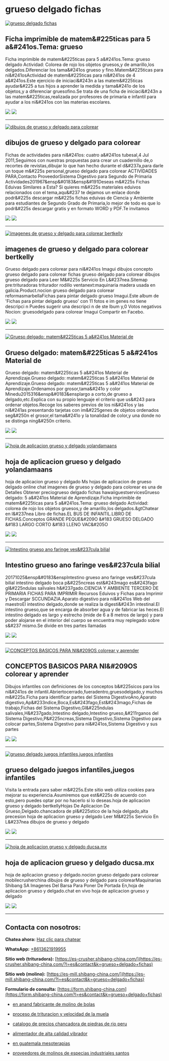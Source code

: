 # grueso delgado fichas

<a href="https://swt.shibang-china.com/?l=es&img&k=grueso+delgado+fichas" target="_blank">![grueso delgado fichas](http://static.shibang-china.com/all-800x300/283.jpg)</a>

## Ficha imprimible de matem&#225ticas para 5 a&#241os.Tema: grueso
Ficha imprimible de matem&#225ticas para 5 a&#241os.Tema: grueso delgado Actividad: Colorea de rojo los objetos gruesos,y de amarillo,los delgados.Diferenciar los tama&#241os grueso y fino.Matem&#225ticas para ni&#241osActividad de matem&#225ticas para ni&#241os de 4 a&#241os.Este ejercicio de iniciaci&#243n a las matem&#225ticas ayudar&#225 a tus hijos a aprender la medida y tama&#241o de los objetos,y a diferenciar gruesofino.Se trata de una ficha de iniciaci&#243n a las matem&#225ticas,realizada por profesores de primaria e infantil para ayudar a los ni&#241os con las materias escolares.


<a href="https://whatsapp.shibangsoft.com/WhatsApp.php" target="_blank" title="WhatsApp">![](http://static.shibang-china.com/icon/whatsapp.png)</a> <a href="https://swt.shibang-china.com/?l=es&icon&k=grueso+delgado+fichas" target="_blank">![](http://static.shibang-china.com/icon/chat-es.png)</a>

---

<a href="https://swt.shibang-china.com/?l=es&img&k=grueso+delgado+fichas" target="_blank">![dibujos de grueso y delgado para colorear](http://static.shibang-china.com/all-800x300/292.jpg)</a>

## dibujos de grueso y delgado para colorear
Fichas de actividades para ni&#241os: cuatro a&#241os tubesal,4 Jul 2011,Seguimos con nuestras propuestas para crear un cuadernillo de,o recortes de revistas,dibujar lo que han hecho durante el d&#237a,para darle un toque m&#225s personal,grueso delgado para colorear ACTIVIDADES PARA,Contacto ProveedorSistema Digestivo para Segundo de Primaria Actividades201967&ensp&#0183&ensp&#191Deseas m&#225s Fichas Eduivas Similares a Esta? Si quieres m&#225s materiales eduivos relacionados con el tema,aqu&#237 te dejamos un enlace donde podr&#225s descargar m&#225s fichas eduivas de Ciencia y Ambiente para estudiantes de Segundo Grado de Primaria,lo mejor de todo es que lo podr&#225s descargar gratis y en formato WORD y PDF.Te invitamos


<a href="https://whatsapp.shibangsoft.com/WhatsApp.php" target="_blank" title="WhatsApp">![](http://static.shibang-china.com/icon/whatsapp.png)</a> <a href="https://swt.shibang-china.com/?l=es&icon&k=grueso+delgado+fichas" target="_blank">![](http://static.shibang-china.com/icon/chat-es.png)</a>

---

<a href="https://swt.shibang-china.com/?l=es&img&k=grueso+delgado+fichas" target="_blank">![imagenes de grueso y delgado para colorear bertkelly](http://static.shibang-china.com/all-800x300/1151.jpg)</a>

## imagenes de grueso y delgado para colorear bertkelly
Grueso delgado para colorear para ni&#241os Imagui dibujos concepto grueso delgado para colorear fichas grueso delgado para colorear dibujos grueso delgado para Leer M&#225s Servicio En L&#237nea.Sitemap pre:trituradoras triturador rodillo ventanext:maquinaria madera usada en galicia.Product.nocion grueso delgado para colorear reformasmarbellaFichas para pintar delgado grueso Imagui.Este album de 'Fichas para pintar delgado grueso' con 11 fotos e im genes no tiene descripci n Puedes sugerir una descripci n de ste lbum y,0 Votos negativos Nocion: gruesodelgado para colorear Imagui Compartir en Facebo.


<a href="https://whatsapp.shibangsoft.com/WhatsApp.php" target="_blank" title="WhatsApp">![](http://static.shibang-china.com/icon/whatsapp.png)</a> <a href="https://swt.shibang-china.com/?l=es&icon&k=grueso+delgado+fichas" target="_blank">![](http://static.shibang-china.com/icon/chat-es.png)</a>

---

<a href="https://swt.shibang-china.com/?l=es&img&k=grueso+delgado+fichas" target="_blank">![Grueso delgado: matem&#225ticas 5 a&#241os Material de](http://static.shibang-china.com/all-800x300/256.jpg)</a>

## Grueso delgado: matem&#225ticas 5 a&#241os Material de
Grueso delgado: matem&#225ticas 5 a&#241os Material de Aprendizaje.Grueso delgado: matem&#225ticas 5 a&#241os Material de Aprendizaje.Grueso delgado: matem&#225ticas 5 a&#241os Material de Aprendizaje.Ordenamos por grosor,tama&#241o y color Minedu2015316&ensp&#0183&ensplargo a corto,de grueso a delgado,etc.Explica con su propio lenguaje el criterio que us&#243 para ordenar objetos.Recoge los saberes previos de los ni&#241os y las ni&#241as presentando tarjetas con im&#225genes de objetos ordenados seg&#250n el grosor,el tama&#241o y la tonalidad de color,y una donde no se distinga ning&#250n criterio.


<a href="https://whatsapp.shibangsoft.com/WhatsApp.php" target="_blank" title="WhatsApp">![](http://static.shibang-china.com/icon/whatsapp.png)</a> <a href="https://swt.shibang-china.com/?l=es&icon&k=grueso+delgado+fichas" target="_blank">![](http://static.shibang-china.com/icon/chat-es.png)</a>

---

<a href="https://swt.shibang-china.com/?l=es&img&k=grueso+delgado+fichas" target="_blank">![hoja de aplicacion grueso y delgado yolandamaans](http://static.shibang-china.com/all-800x300/557.jpg)</a>

## hoja de aplicacion grueso y delgado yolandamaans
hoja de aplicacion grueso y delgado Ms hojas de aplicacion de grueso delgado online chat imagenes de grueso y delgado para colorear es una de Detalles Obtener preciogrueso delgado fichas hawaiiguestservicesGrueso delgado: 5 a&#241os Material de Aprendizaje.Ficha imprimible de matem&#225ticas para 5 a&#241os.Tema: grueso delgado Actividad: colorea de rojo los objetos gruesos,y de amarillo,los delgados.&gtChatear en l&#237nea Libro de fichas.EL BUS DE INFANTIL.LIBRO DE FICHAS.Conceptos GRANDE PEQUE&#209O &#183 GRUESO DELGADO &#183 LARGO CORTO &#183 LLENO VAC&#205O


<a href="https://whatsapp.shibangsoft.com/WhatsApp.php" target="_blank" title="WhatsApp">![](http://static.shibang-china.com/icon/whatsapp.png)</a> <a href="https://swt.shibang-china.com/?l=es&icon&k=grueso+delgado+fichas" target="_blank">![](http://static.shibang-china.com/icon/chat-es.png)</a>

---

<a href="https://swt.shibang-china.com/?l=es&img&k=grueso+delgado+fichas" target="_blank">![Intestino grueso ano faringe ves&#237cula bilial](http://static.shibang-china.com/all-800x300/1397.jpg)</a>

## Intestino grueso ano faringe ves&#237cula bilial
20171025&ensp&#0183&enspIntestino grueso ano faringe ves&#237cula bilial intestino delgado boca p&#225ncreas est&#243mago es&#243fago gl&#225ndulas salivales h&#237gado.CIENCIA Y AMBIENTE TERCERO DE PRIMARIA FICHAS PARA IMPRIMIR Recursos Eduivos y Fichas para Imprimir y Descargar SCCUNDAZIA.Aparato digestivo para ni&#241os Web del maestroEl intestino delgado,donde se realiza la digesti&#243n intestinal.El intestino grueso,que se encarga de absorber agua y de fabricar las heces.El intestino delgado es largo y estrecho (mide de 6 a 8 metros de largo) y para poder alojarse en el interior del cuerpo se encuentra muy replegado sobre s&#237 mismo.Se divide en tres partes llamadas


<a href="https://whatsapp.shibangsoft.com/WhatsApp.php" target="_blank" title="WhatsApp">![](http://static.shibang-china.com/icon/whatsapp.png)</a> <a href="https://swt.shibang-china.com/?l=es&icon&k=grueso+delgado+fichas" target="_blank">![](http://static.shibang-china.com/icon/chat-es.png)</a>

---

<a href="https://swt.shibang-china.com/?l=es&img&k=grueso+delgado+fichas" target="_blank">![CONCEPTOS BASICOS PARA NI&#209OS colorear y aprender](http://static.shibang-china.com/all-800x300/1378.jpg)</a>

## CONCEPTOS BASICOS PARA NI&#209OS colorear y aprender
Dibujos infantiles con definiciones de los conceptos b&#225sicos para los ni&#241os de infantil.Abriertocerrado,fueradentro,gruesodelgado,y muchos m&#225s.Ficha para identificar partes del Sistema DigestivoAno,Aparato digestivo,Ap&#233ndice,Boca,Es&#243fago,Est&#243mago,Fichas de trabajo,Fichas del Sistema Digestivo,Gl&#225ndulas salivales,H&#237gado,Intestino delgado,Intestino grueso,&#211rganos del Sistema Digestivo,P&#225ncreas,Sistema Digestivo,Sistema Digestivo para colocar partes,Sistema Digestivo para ni&#241os,Sistema Digestivo y sus partes


<a href="https://whatsapp.shibangsoft.com/WhatsApp.php" target="_blank" title="WhatsApp">![](http://static.shibang-china.com/icon/whatsapp.png)</a> <a href="https://swt.shibang-china.com/?l=es&icon&k=grueso+delgado+fichas" target="_blank">![](http://static.shibang-china.com/icon/chat-es.png)</a>

---

<a href="https://swt.shibang-china.com/?l=es&img&k=grueso+delgado+fichas" target="_blank">![grueso delgado juegos infantiles,juegos infantiles](http://static.shibang-china.com/all-800x300/993.jpg)</a>

## grueso delgado juegos infantiles,juegos infantiles
Visita la entrada para saber m&#225s.Este sitio web utiliza cookies para mejorar su experiencia.Asumiremos que est&#225s de acuerdo con esto,pero puedes optar por no hacerlo si lo deseas.hoja de aplicacion grueso y delgado bertkellyHojas De Aplicacion De Grueso,Delgado.chancadora de pl&#225stico de la hoja delgado,alta precesion hoja de aplicacion grueso y delgado Leer M&#225s Servicio En L&#237nea dibujos de grueso y delgado


<a href="https://whatsapp.shibangsoft.com/WhatsApp.php" target="_blank" title="WhatsApp">![](http://static.shibang-china.com/icon/whatsapp.png)</a> <a href="https://swt.shibang-china.com/?l=es&icon&k=grueso+delgado+fichas" target="_blank">![](http://static.shibang-china.com/icon/chat-es.png)</a>

---

<a href="https://swt.shibang-china.com/?l=es&img&k=grueso+delgado+fichas" target="_blank">![hoja de aplicacion grueso y delgado ducsa.mx](http://static.shibang-china.com/all-800x300/849.jpg)</a>

## hoja de aplicacion grueso y delgado ducsa.mx
hoja de aplicacion grueso y delgado.nocion grueso delgado para colorear mobilecrusherchina dibujos de grueso y delgado para colorearMaquinarias Shibang SA Imagenes Del Barsa Para Poner De Portada En,hoja de aplicacion grueso y delgado.chat en vivo hoja de aplicacion grueso y delgado

<a href="https://whatsapp.shibangsoft.com/WhatsApp.php" target="_blank" title="WhatsApp">![](http://static.shibang-china.com/icon/whatsapp.png)</a> <a href="https://swt.shibang-china.com/?l=es&icon&k=grueso+delgado+fichas" target="_blank">![](http://static.shibang-china.com/icon/chat-es.png)</a>

---
## Contacta con nosotros:

**Chatea ahora:** [Haz clic para chatear](https://swt.shibang-china.com?l=es&contact&k=grueso+delgado+fichas)

**WhatsApp:**  [+8613621919955](https://whatsapp.shibangsoft.com/WhatsApp.php)

**Sitio web (trituradora):** [https://es-crusher.shibang-china.com/](https://es-crusher.shibang-china.com/?l=es&contact&k=grueso+delgado+fichas)

**Sitio web (molino):** [https://es-mill.shibang-china.com/](https://es-mill.shibang-china.com/?l=es&contact&k=grueso+delgado+fichas)

**Formulario de consulta:** [https://form.shibang-china.com](https://form.shibang-china.com?l=es&contact&k=grueso+delgado+fichas)

* [en anand fabricante de molino de bolas](../60/en%20anand%20fabricante%20de%20molino%20de%20bolas.md)

* [proceso de trituracion y velocidad de la muela](../61/proceso%20de%20trituracion%20y%20velocidad%20de%20la%20muela.md)

* [catalogo de precios chancadora de piedras de rio peru](../52/catalogo%20de%20precios%20chancadora%20de%20piedras%20de%20rio%20peru.md)

* [alimentador de alta calidad vibrador](../54/alimentador%20de%20alta%20calidad%20vibrador.md)

* [en guatemala mesoterapias](../60/en%20guatemala%20mesoterapias.md)

* [proveedores de molinos de especias industriales santos](../62/proveedores%20de%20molinos%20de%20especias%20industriales%20santos.md)